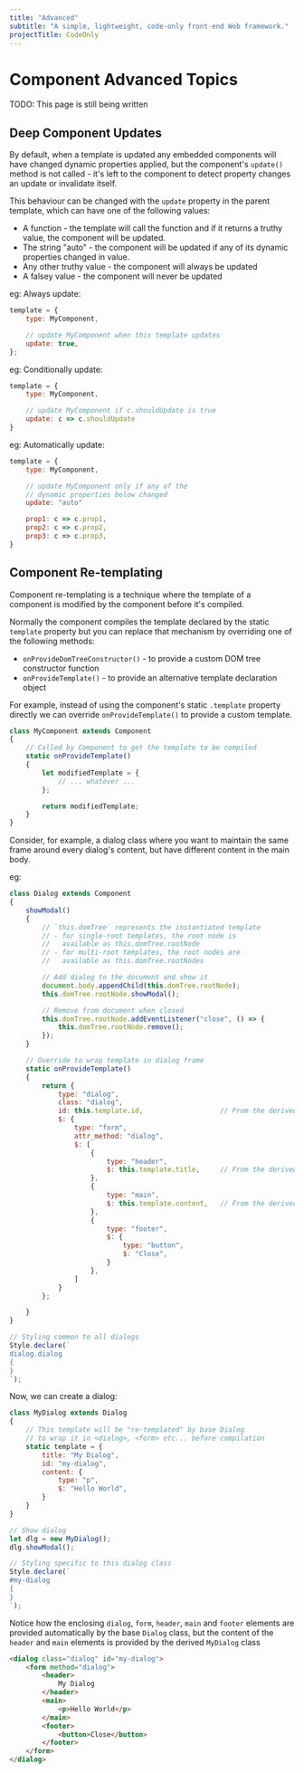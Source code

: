 ```yaml
---
title: "Advanced"
subtitle: "A simple, lightweight, code-only front-end Web framework."
projectTitle: CodeOnly
---
```

# Component Advanced Topics

<div class="tip">

TODO: This page is still being written

</div>


## Deep Component Updates

By default, when a template is updated any embedded components will
have changed dynamic properties applied, but the component's `update()`
method is not called - it's left to the component to detect property
changes an update or invalidate itself.

This behaviour can be changed with the `update` property in the parent
template, which can have one of the following values:

* A function - the template will call the function and if it returns
  a truthy value, the component will be updated.
* The string "auto" - the component will be updated if any of its 
  dynamic properties changed in value.
* Any other truthy value - the component will always be updated
* A falsey value - the component will never be updated

eg: Always update:

```js
template = {
    type: MyComponent,

    // update MyComponent when this template updates
    update: true,           
};
```

eg: Conditionally update:

```js
template = { 
    type: MyComponent,

    // update MyComponent if c.shouldUpdate is true
    update: c => c.shouldUpdate
}
```

eg: Automatically update:

```js
template = { 
    type: MyComponent,

    // update MyComponent only if any of the 
    // dynamic properties below changed
    update: "auto"

    prop1: c => c.prop1,
    prop2: c => c.prop2,
    prop3: c => c.prop3,
}
```


## Component Re-templating

Component re-templating is a technique where the template of a component
is modified by the component before it's compiled.

Normally the component compiles the template declared by the static `template` 
property but you can replace that mechanism by overriding one of the following 
methods:

* `onProvideDomTreeConstructor()` - to provide a custom DOM tree constructor function
* `onProvideTemplate()` - to provide an alternative template declaration object

For example, instead of using the component's static `.template` property
directly we can override `onProvideTemplate()` to provide a custom template.

```js
class MyComponent extends Component
{
    // Called by Component to get the template to be compiled
    static onProvideTemplate()
    {
        let modifiedTemplate = {
            // ... whatever ...
        };

        return modifiedTemplate;
    }
}
```

Consider, for example, a dialog class where you want to maintain the same 
frame around every dialog's content, but have different content in the main
body.

eg:

```js
class Dialog extends Component
{
    showModal()
    {
        // `this.domTree` represents the instantiated template
        // - for single-root templates, the root node is
        //   available as this.domTree.rootNode
        // - for multi-root templates, the root nodes are
        //   available as this.domTree.rootNodes

        // Add dialog to the document and show it
        document.body.appendChild(this.domTree.rootNode);
        this.domTree.rootNode.showModal();

        // Remove from document when closed
        this.domTree.rootNode.addEventListener("close", () => {
            this.domTree.rootNode.remove();
        });
    }

    // Override to wrap template in dialog frame
    static onProvideTemplate()
    {
        return {
            type: "dialog",
            class: "dialog",
            id: this.template.id,                   // From the derived class template
            $: {
                type: "form",
                attr_method: "dialog",
                $: [
                    {
                        type: "header",
                        $: this.template.title,     // From the derived class template
                    },
                    {
                        type: "main",
                        $: this.template.content,   // From the derived class template
                    },
                    {
                        type: "footer",
                        $: {
                            type: "button",
                            $: "Close",
                        }
                    },
                ]
            }
        };

    }
}

// Styling common to all dialogs
Style.declare(`
dialog.dialog
{
}
`);
```

Now, we can create a dialog:

```js
class MyDialog extends Dialog
{
    // This template will be "re-templated" by base Dialog
    // to wrap it in <dialog>, <form> etc... before compilation
    static template = {
        title: "My Dialog",
        id: "my-dialog",
        content: {
            type: "p",
            $: "Hello World",
        }
    }
}

// Show dialog
let dlg = new MyDialog();
dlg.showModal();

// Styling specific to this dialog class
Style.declare(`
#my-dialog
{
}
`);
```

Notice how the enclosing `dialog`, `form`, `header`, `main` and `footer` elements
are provided automatically by the base `Dialog` class, but the content of the `header`
and `main` elements is provided by the derived `MyDialog` class

```html
<dialog class="dialog" id="my-dialog">
    <form method="dialog">
        <header>
            My Dialog
        </header>
        <main>
            <p>Hello World</p>
        </main>
        <footer>
            <button>Close</button>
        </footer>
    </form>
</dialog>
```


